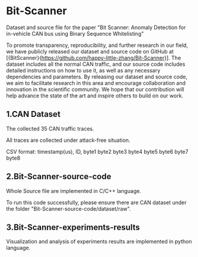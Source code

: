 # Bit-Scanner
Dataset and source file for the paper "Bit Scanner: Anomaly Detection for in-vehicle CAN bus using Binary Sequence Whitelisting"


To promote transparency, reproducibility, and further research in our field, we have publicly released our dataset and source code on GitHub at [{BitScanner}{https://github.com/happy-little-zhang/Bit-Scanner}]. The dataset includes all the normal CAN traffic, and our source code includes detailed instructions on how to use it, as well as any necessary dependencies and parameters. By releasing our dataset and source code, we aim to facilitate research in this area and encourage collaboration and innovation in the scientific community. We hope that our contribution will help advance the state of the art and inspire others to build on our work.




## 1.CAN Dataset
The collected 35 CAN traffic traces.

All traces are collected under attack-free situation.

CSV format: timestamp(us), ID, byte1 byte2 byte3 byte4 byte5 byte6 byte7 byte8

## 2.Bit-Scanner-source-code
Whole Source file are implemented in C/C++ language.

To run this code successfully, please ensure there are CAN dataset under the folder "Bit-Scanner-source-code/dataset/raw".

## 3.Bit-Scanner-experiments-results
Visualization and analysis of experiments results are implemented in python language.
